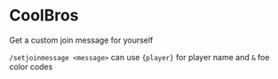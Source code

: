 # CoolBros
Get a custom join message for yourself


`/setjoinmessage <message>`
can use `{player}` for player name and `&` foe color codes
